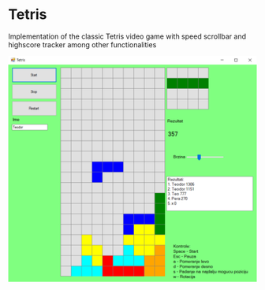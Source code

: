 # Tetris

Implementation of the classic Tetris video game with speed scrollbar and highscore tracker among other functionalities

![Preview](Tetris.png)
 
